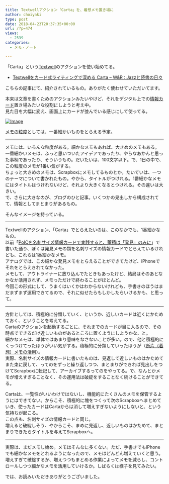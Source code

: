```yaml
---
title: Textwellアクション「Carta」を、着想メモ置き場に
author: choiyaki
type: post
date: 2018-04-23T20:37:35+00:00
url: /?p=474
views:
  - 2539
categories:
  - メモ・ノート

---
```

「Carta」という[Textwell][1]のアクションを使い始めてる。

  * [Textwellをカード式ライティングで深める Carta &#8211; W&R : Jazzと読書の日々][2]

こちらの記事にて、紹介されているもの。ありがたく使わせていただいてます。

本来は文章を書くためのアクションみたいやけど、それをデジタル上での[情報カード][3]置き場みたいな役割にしようと考え中。  
見た目を大幅に変え、画面上にカードが並んでいる感じにして使ってる。

[![Image][4]][5]

[メモの粒度][6]としては、一番細かいものをとらえる予定。

* * *

メモには、いろんな粒度がある。細かなメモもあれば、大きめのメモもある。  
一番細かいメモは、ふっと思いついたアイデアであったり、やらなあかんと思った事柄であったり、そういうもの。だいたいは、100文字以下。で、1日の中で、この粒度のメモが1番い気がする。  
ちょっと大きめのメモは、Scrapboxにメモしてるものとか。たいていは、一つのテーマについて書かれたもの。やから、タイトルがつけれる。1番細かなメモにはタイトルはつけれないけど、それより大きくなるとつけれる。その違いは大きい。  
で、さらに大きなのが、ブログのひと記事。いくつかの見出しから構成されてて、情報としてまとまりがあるもの。

そんなイメージを持っている。

* * *

Textwellのアクション、「Carta」でとらえたいのは、このなかでも、1番細かなもの。  
以前「[PoICを名刺サイズ情報カードで実践すると、蓄積は「発見」のみに][7]」で書いた通り、ぼくは発見メモの類を名刺サイズの情報カードでとらえているけれども、これらは1番細かなメモ。  
アナログでは、この細かな発見メモをとらえることができてたけど、iPhoneでそれをとらえきれてなかった。  
メモして、アウトライナーに放り込んでたときもあったけど、結局はそのあとなかなか活用されず、メモっただけで終わることがほとんど。  
今回この形式にして、うまくはいくかはわからないけれども、手書きのほうはまだまずまず運用できてるので、それに似せたらもしかしたらいけるかも、と思って。

* * *

方針としては、積極的に分類していく、というか、近しいカードは近くにかためておく、ということを考えてる。  
Cartaのアクションを起動するごとに、それまでのカードが目に入るので、その時点でできるだけ近しいものがあるところに置くようにしようかな、と。  
細かなメモは、単体ではあまり意味をなさないことが多い。ので、他と積極的にくっつけてったほうがいい気がする。積極的に分類していったほうが（[断片（着想）メモの活用][8]）。  
実際、名刺サイズの情報カードに書いたものは、見返して近しいものはかためてまた束に戻して、ってのをずっと繰り返しつつ、まとまりができれば見出しをつけてScrapboxに転記して、アーカイブするってのをやってる。で、なんとかメモが増えすぎることなく、その運用法は破綻をすることなく続けることができてる。

Cartaは、一覧性がいいわけではないし、機能的にたくさんのメモを保管するようにはできてない。からこそ、積極的に塊をつくって次のScrapboxへまとめていき、使ったカードはCartaからは消して増えすぎないようにしないと、という気持ちが起こる。  
この点も、名刺サイズの情報カードと同じ。  
増えると破綻しそう、やからこそ、まめに見返し、近しいものはかためて、まとまりできたらタイトルを与えてScrapboxへ。

* * *

実際は、まだメモし始め。メモはそんなに多くない。ただ、手書きでもiPhoneでも細かなメモをとれるようになったので、メモはどんどん増えていくと思う。  
増えすぎて破綻するか、増えつつもまとめる作業によってメモを減らし、コントロールしつつ細かなメモを活用していけるか。しばらくは様子を見てみたい。

では、お読みいただきありがとうございました。

 [1]: https://scrapbox.io/choiyaki-hondana/Textwell
 [2]: http://d.hatena.ne.jp/wineroses/touch/20180210/p1
 [3]: https://scrapbox.io/choiyaki-hondana/%E6%83%85%E5%A0%B1%E3%82%AB%E3%83%BC%E3%83%89
 [4]: https://gyazo.com/584fe50403b37333b55bd4345edd3382/thumb/1000
 [5]: https://gyazo.com/584fe50403b37333b55bd4345edd3382
 [6]: https://scrapbox.io/choiyaki-hondana/%E3%83%A1%E3%83%A2%E3%81%AE%E7%B2%92%E5%BA%A6
 [7]: https://choiyaki.com/?p=367
 [8]: https://scrapbox.io/choiyaki-hondana/%E6%96%AD%E7%89%87%EF%BC%88%E7%9D%80%E6%83%B3%EF%BC%89%E3%83%A1%E3%83%A2%E3%81%AE%E6%B4%BB%E7%94%A8